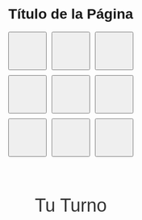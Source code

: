 <!DOCTYPE html>
<html lang="es">
<head>
  <meta charset="UTF-8">
  <title>TRIQUI</title>
  <style>
    body {
      font-family: Arial, sans-serif;
      text-align: center;
      margin: 40px;
    }

    h1 {
      margin-bottom: 30px;
    }

    .grid {
      display: grid;
      grid-template-columns: repeat(3, 76px);
      grid-template-rows: repeat(3, 76px);
      gap: 10px;
      justify-content: center;
      margin-bottom: 76px;
    }

    .grid button {
      width: 76px;
      height: 76px;
      font-size: 32px;
      cursor: pointer;
    }

    #label {
      font-size: 36px;
      color: #333;
    }
  </style>
</head>
<body>

  <h1>Título de la Página</h1>

  <div class="grid">
    <button onclick="accion(1)"></button>
    <button onclick="accion(2)"></button>
    <button onclick="accion(3)"></button>
    <button onclick="accion(4)"></button>
    <button onclick="accion(5)"></button>
    <button onclick="accion(6)"></button>
    <button onclick="accion(7)"></button>
    <button onclick="accion(8)"></button>
    <button onclick="accion(9)"></button>
  </div>

  <div id="label">Tu Turno</div>

  <script>
    function accion(num) {
      document.getElementById("label").textContent = "Presionaste el botón " + num;
    }
  </script>

</body>
</html>

